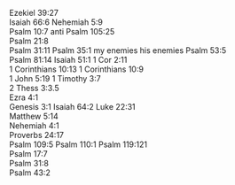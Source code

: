 Ezekiel 39:27	
Isaiah 66:6	
Nehemiah 5:9	
Psalm 10:7	anti
Psalm 105:25	
Psalm 21:8	
Psalm 31:11	
Psalm 35:1	my enemies his enemies
Psalm 53:5	
Psalm 81:14	
Isaiah 51:1	
1 Cor 2:11	
1 Corinthians 10:13	
1 Corinthians 10:9	
1 John 5:19	
1 Timothy 3:7	
2 Thess 3:3.5	
Ezra 4:1	
Genesis 3:1	
Isaiah 64:2	
Luke 22:31	
Matthew 5:14	
Nehemiah 4:1	
Proverbs 24:17	
Psalm 109:5	
Psalm 110:1	
Psalm 119:121	
Psalm 17:7	
Psalm 31:8	
Psalm 43:2	
